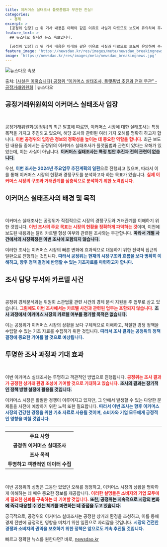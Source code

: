 ```yaml
---
title: 이커머스 실태조사 플랫폼법과 무관한 진실!
categories:
  - 경제
excerpt: >
  [공정위 입장] □ 위 기사 내용은 아래와 같은 이유로 사실과 다르므로 보도에 유의하여 주시기 바랍니다. ㅇ…
feature_text: >
  ## 뉴스다오 실시간 뉴스 속보입니다.

  [공정위 입장] □ 위 기사 내용은 아래와 같은 이유로 사실과 다르므로 보도에 유의하여 주시기 바랍니다. ㅇ…
feature_image: 'https://newsdao.kr/res/images/meta/newsdao_breakingnews.jpg'
image: 'https://newsdao.kr/res/images/meta/newsdao_breakingnews.jpg'
---
```


![뉴스다오 속보](https://newsdao.kr/res/images/meta/newsdao_breakingnews.jpg)

<p>출처: <a href="https://newsdao.kr/3507" rel="dofollow">[사실은 이렇습니다] 공정위 “이커머스 실태조사, 플랫폼법 추진과 전혀 무관” - 공정거래위원회</a> | 뉴스다오</p>

<h2 data-ke-size="size26">공정거래위원회의 이커머스 실태조사 입장</h2>
<p data-ke-size="size16">&nbsp;</p>

공정거래위원회(공정위)의 최근 발표에 따르면, 이커머스 시장에 대한 실태조사는 특정 목적을 가지고 추진되고 있으며, 해당 조사와 관련된 여러 가지 오해를 명확히 하고자 합니다. <b><span style="color: #ee2323;">이번 공정위의 입장은 정보의 정확성을 높이는 데 중요한 역할을 합니다.</span></b> 최근 보도된 내용들 중에서는 공정위의 이커머스 실태조사가 플랫폼법과 관련이 있다는 오해가 있었는데, 이는 사실이 아닙니다. <b><span style="background-color: #21538527;">이커머스 실태조사는 특정 법안 추진과 전혀 관련이 없습니다.</span></b> 

우선, <b><span style="color: #1a5490;">이번 조사는 2024년 주요업무 추진계획의 일환</span></b>으로 진행되고 있으며, 따라서 이를 통해 이커머스 시장의 현황과 경쟁구도를 분석하고자 하는 목표가 있습니다. <b><span style="color: #ee2323;">실제 이커머스 시장의 구조와 거래관계를 심층적으로 분석하기 위한 노력입니다.</span></b> 

<h2 data-ke-size="size26">이커머스 실태조사의 배경 및 목적</h2>
<p data-ke-size="size16">&nbsp;</p>

이커머스 실태조사는 공정위가 직접적으로 시장의 경쟁구도와 거래관계를 이해하기 위한 것입니다. <b><span style="color: #ee2323;">이번 조사의 주요 목표는 시장의 현황을 정확하게 파악하는 것</span></b>이며, 이전에 보도된 내용과는 달리 카르텔 형성 여부와 관련된 조사와는 무관합니다. <b><span style="background-color: #21538527;">따라서 개별 사건에서의 시장획정은 이번 조사에 포함되지 않습니다.</span></b> 

이러한 조사는 이커머스 시장의 빠른 변화에 효과적으로 대응하기 위한 전략적 접근의 일환으로 진행되는 것입니다. <b><span style="color: #1a5490;">따라서 공정위는 현재의 시장구조와 흐름을 보다 명확히 이해하고, 향후 정책 결정에 반영할 수 있는 기초자료를 마련하고자 합니다.</span></b>

<h2 data-ke-size="size26">조사 담당 부서와 카르텔 사건</h2>
<p data-ke-size="size16">&nbsp;</p>

공정위 경제분석과는 위원회 소관법률 관련 사건의 경제 분석 지원을 주 업무로 삼고 있습니다. <b><span style="color: #ee2323;">그럼에도 이번 조사에서는 카르텔 사건과 관련된 업무는 포함되지 않습니다.</span></b> <b><span style="background-color: #21538527;">조사 과정에서 이커머스 시장의 카르텔 여부를 평가할 목적은 없습니다.</span></b> 

이는 공정위가 이커머스 시장의 상황을 보다 구체적으로 이해하고, 적절한 경쟁 정책을 수립할 수 있는 기초 자료를 수집하기 위한 것입니다. <b><span style="color: #1a5490;">따라서 조사 결과는 공정위의 정책 결정에 중요한 기여를 할 것으로 예상됩니다.</span></b>

<h2 data-ke-size="size26">투명한 조사 과정과 기대 효과</h2>
<p data-ke-size="size16">&nbsp;</p>

이번 이커머스 실태조사는 투명하고 객관적인 방법으로 진행됩니다. <b><span style="color: #ee2323;">공정위는 조사 결과가 공정한 상거래 환경 조성에 기여할 것으로 기대하고 있습니다.</span></b> <b><span style="background-color: #21538527;">조사의 결과는 장기적인 정책 방향 설정에 활용될 것입니다.</span></b> 

이커머스 시장은 활발한 경쟁이 이루어지고 있지만, 그 안에서 발생할 수 있는 다양한 문제들을 사전에 예방하기 위한 노력 또한 필요합니다. <b><span style="color: #1a5490;">따라서 이번 조사는 향후 이커머스 시장의 건강한 경쟁을 위한 기초 자료로 사용될 것이며, 소비자와 기업 모두에게 긍정적인 영향을 미칠 것입니다.</span></b>

<hr/>
<table style="width: 100%;">
    <tbody>
        <tr>
            <td style="text-align: center; height: 17px;"><b>주요 사항</b></td>
        </tr>
        <tr>
            <td style="text-align: center; height: 17px;"><b>공정위 이커머스 실태조사</b></td>
        </tr>
        <tr>
            <td style="text-align: center; height: 17px;"><b>조사 목적</b></td>
        </tr>
        <tr>
            <td style="text-align: center; height: 17px;"><b>투명하고 객관적인 데이터 수집</b></td>
        </tr>
    </tbody>
</table>

<p data-ke-size="size16">&nbsp;</p> 

이번 공정위의 성명은 그동안 있었던 오해를 정정하고, 이커머스 시장의 상황을 명확하게 이해하는 데 매우 중요한 정보를 제공합니다. <b><span style="color: #ee2323;">이러한 설명들은 소비자와 기업 모두에게 필요한 신뢰를 구축하는 데 기여할 것입니다.</span></b> <b><span style="background-color: #21538527;">또한, 공정위는 지속적으로 시장의 변화에 즉각 대응할 수 있는 체계를 마련하는 데 중점을 두고 있습니다.</span></b> 

궁극적으로, 공정위의 이커머스 실태조사는 공정한 상거래 환경을 조성하고, 이를 통해 경제 전반에 긍정적인 영향을 미치기 위한 일환으로 자리잡을 것입니다. <b><span style="color: #1a5490;">시장의 건전한 경쟁과 소비자의 권익을 보호하기 위한 정책은 앞으로도 계속 추진될 것입니다.</span></b> 

빠르고 정확한 뉴스를 원한다면? 바로, <a href="https://newsdao.kr" rel="dofollow">newsdao.kr</a>


